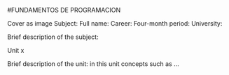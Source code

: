 #FUNDAMENTOS DE PROGRAMACION

Cover as image
Subject:
Full name:
Career:
Four-month period:
University:

Brief description of the subject:

Unit x

Brief description of the unit: in this unit concepts such as ...


